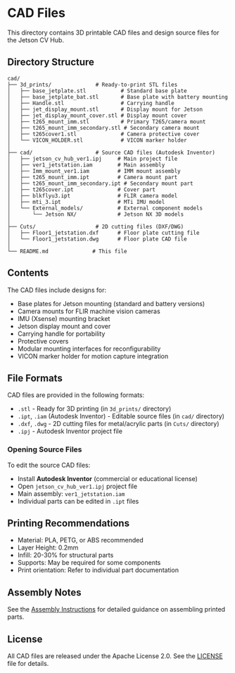 # CAD Files

This directory contains 3D printable CAD files and design source files for the Jetson CV Hub.

## Directory Structure

```
cad/
├── 3d_prints/              # Ready-to-print STL files
│   ├── base_jetplate.stl           # Standard base plate
│   ├── base_jetplate_bat.stl       # Base plate with battery mounting
│   ├── Handle.stl                  # Carrying handle
│   ├── jet_display_mount.stl       # Display mount for Jetson
│   ├── jet_display_mount_cover.stl # Display mount cover
│   ├── t265_mount_imm.stl          # Primary T265/camera mount
│   ├── t265_mount_imm_secondary.stl # Secondary camera mount
│   ├── t265cover1.stl              # Camera protective cover
│   └── VICON_HOLDER.stl            # VICON marker holder
│
├── cad/                    # Source CAD files (Autodesk Inventor)
│   ├── jetson_cv_hub_ver1.ipj     # Main project file
│   ├── ver1_jetstation.iam        # Main assembly
│   ├── Imm_mount_ver1.iam         # IMM mount assembly
│   ├── t265_mount_imm.ipt         # Camera mount part
│   ├── t265_mount_imm_secondary.ipt # Secondary mount part
│   ├── t265cover.ipt              # Cover part
│   ├── blkflyu3.ipt               # FLIR camera model
│   ├── mti_3.ipt                  # MTi IMU model
│   └── External_models/           # External component models
│       └── Jetson NX/             # Jetson NX 3D models
│
├── Cuts/                   # 2D cutting files (DXF/DWG)
│   ├── Floor1_jetstation.dxf      # Floor plate cutting file
│   └── Floor1_jetstation.dwg      # Floor plate CAD file
│
└── README.md              # This file
```

## Contents

The CAD files include designs for:
- Base plates for Jetson mounting (standard and battery versions)
- Camera mounts for FLIR machine vision cameras
- IMU (Xsense) mounting bracket
- Jetson display mount and cover
- Carrying handle for portability
- Protective covers
- Modular mounting interfaces for reconfigurability
- VICON marker holder for motion capture integration

## File Formats

CAD files are provided in the following formats:
- `.stl` - Ready for 3D printing (in `3d_prints/` directory)
- `.ipt`, `.iam` (Autodesk Inventor) - Editable source files (in `cad/` directory)
- `.dxf`, `.dwg` - 2D cutting files for metal/acrylic parts (in `Cuts/` directory)
- `.ipj` - Autodesk Inventor project file

### Opening Source Files

To edit the source CAD files:
- Install **Autodesk Inventor** (commercial or educational license)
- Open `jetson_cv_hub_ver1.ipj` project file
- Main assembly: `ver1_jetstation.iam`
- Individual parts can be edited in `.ipt` files

## Printing Recommendations

- Material: PLA, PETG, or ABS recommended
- Layer Height: 0.2mm
- Infill: 20-30% for structural parts
- Supports: May be required for some components
- Print orientation: Refer to individual part documentation

## Assembly Notes

See the [Assembly Instructions](../docs/ASSEMBLY_INSTRUCTIONS.md) for detailed guidance on assembling printed parts.

## License

All CAD files are released under the Apache License 2.0. See the [LICENSE](../LICENSE) file for details.
